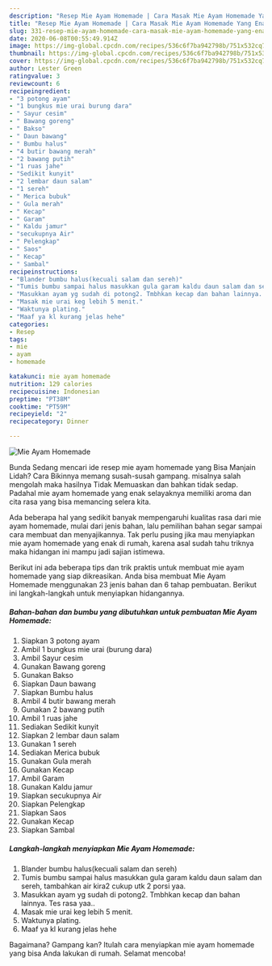 ```yaml
---
description: "Resep Mie Ayam Homemade | Cara Masak Mie Ayam Homemade Yang Enak Dan Mudah"
title: "Resep Mie Ayam Homemade | Cara Masak Mie Ayam Homemade Yang Enak Dan Mudah"
slug: 331-resep-mie-ayam-homemade-cara-masak-mie-ayam-homemade-yang-enak-dan-mudah
date: 2020-06-08T00:55:49.914Z
image: https://img-global.cpcdn.com/recipes/536c6f7ba942798b/751x532cq70/mie-ayam-homemade-foto-resep-utama.jpg
thumbnail: https://img-global.cpcdn.com/recipes/536c6f7ba942798b/751x532cq70/mie-ayam-homemade-foto-resep-utama.jpg
cover: https://img-global.cpcdn.com/recipes/536c6f7ba942798b/751x532cq70/mie-ayam-homemade-foto-resep-utama.jpg
author: Lester Green
ratingvalue: 3
reviewcount: 6
recipeingredient:
- "3 potong ayam"
- "1 bungkus mie urai burung dara"
- " Sayur cesim"
- " Bawang goreng"
- " Bakso"
- " Daun bawang"
- " Bumbu halus"
- "4 butir bawang merah"
- "2 bawang putih"
- "1 ruas jahe"
- "Sedikit kunyit"
- "2 lembar daun salam"
- "1 sereh"
- " Merica bubuk"
- " Gula merah"
- " Kecap"
- " Garam"
- " Kaldu jamur"
- "secukupnya Air"
- " Pelengkap"
- " Saos"
- " Kecap"
- " Sambal"
recipeinstructions:
- "Blander bumbu halus(kecuali salam dan sereh)"
- "Tumis bumbu sampai halus masukkan gula garam kaldu daun salam dan sereh, tambahkan air kira2 cukup utk 2 porsi yaa."
- "Masukkan ayam yg sudah di potong2. Tmbhkan kecap dan bahan lainnya. Tes rasa yaa.."
- "Masak mie urai keg lebih 5 menit."
- "Waktunya plating."
- "Maaf ya kl kurang jelas hehe"
categories:
- Resep
tags:
- mie
- ayam
- homemade

katakunci: mie ayam homemade 
nutrition: 129 calories
recipecuisine: Indonesian
preptime: "PT38M"
cooktime: "PT59M"
recipeyield: "2"
recipecategory: Dinner

---
```



![Mie Ayam Homemade](https://img-global.cpcdn.com/recipes/536c6f7ba942798b/751x532cq70/mie-ayam-homemade-foto-resep-utama.jpg)

Bunda Sedang mencari ide resep mie ayam homemade yang Bisa Manjain Lidah? Cara Bikinnya memang susah-susah gampang. misalnya salah mengolah maka hasilnya Tidak Memuaskan dan bahkan tidak sedap. Padahal mie ayam homemade yang enak selayaknya memiliki aroma dan cita rasa yang bisa memancing selera kita.



Ada beberapa hal yang sedikit banyak mempengaruhi kualitas rasa dari mie ayam homemade, mulai dari jenis bahan, lalu pemilihan bahan segar sampai cara membuat dan menyajikannya. Tak perlu pusing jika mau menyiapkan mie ayam homemade yang enak di rumah, karena asal sudah tahu triknya maka hidangan ini mampu jadi sajian istimewa.


Berikut ini ada beberapa tips dan trik praktis untuk membuat mie ayam homemade yang siap dikreasikan. Anda bisa membuat Mie Ayam Homemade menggunakan 23 jenis bahan dan 6 tahap pembuatan. Berikut ini langkah-langkah untuk menyiapkan hidangannya.

<!--inarticleads1-->

##### Bahan-bahan dan bumbu yang dibutuhkan untuk pembuatan Mie Ayam Homemade:

1. Siapkan 3 potong ayam
1. Ambil 1 bungkus mie urai (burung dara)
1. Ambil  Sayur cesim
1. Gunakan  Bawang goreng
1. Gunakan  Bakso
1. Siapkan  Daun bawang
1. Siapkan  Bumbu halus
1. Ambil 4 butir bawang merah
1. Gunakan 2 bawang putih
1. Ambil 1 ruas jahe
1. Sediakan Sedikit kunyit
1. Siapkan 2 lembar daun salam
1. Gunakan 1 sereh
1. Sediakan  Merica bubuk
1. Gunakan  Gula merah
1. Gunakan  Kecap
1. Ambil  Garam
1. Gunakan  Kaldu jamur
1. Siapkan secukupnya Air
1. Siapkan  Pelengkap
1. Siapkan  Saos
1. Gunakan  Kecap
1. Siapkan  Sambal




<!--inarticleads2-->

##### Langkah-langkah menyiapkan Mie Ayam Homemade:

1. Blander bumbu halus(kecuali salam dan sereh)
1. Tumis bumbu sampai halus masukkan gula garam kaldu daun salam dan sereh, tambahkan air kira2 cukup utk 2 porsi yaa.
1. Masukkan ayam yg sudah di potong2. Tmbhkan kecap dan bahan lainnya. Tes rasa yaa..
1. Masak mie urai keg lebih 5 menit.
1. Waktunya plating.
1. Maaf ya kl kurang jelas hehe




Bagaimana? Gampang kan? Itulah cara menyiapkan mie ayam homemade yang bisa Anda lakukan di rumah. Selamat mencoba!
